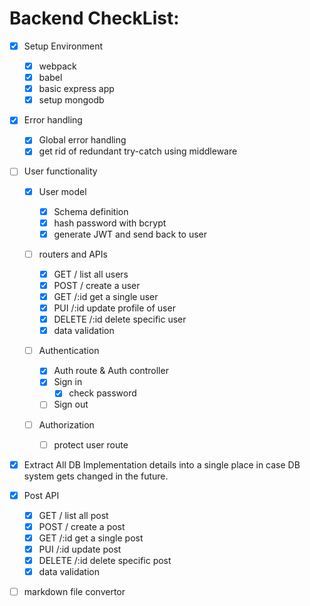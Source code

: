 # Backend CheckList:

- [x] Setup Environment

  - [x] webpack
  - [x] babel
  - [x] basic express app
  - [x] setup mongodb

- [x] Error handling

  - [x] Global error handling
  - [x] get rid of redundant try-catch using middleware

- [ ] User functionality

  - [x] User model

    - [x] Schema definition
    - [x] hash password with bcrypt
    - [x] generate JWT and send back to user

  - [ ] routers and APIs

    - [x] GET / list all users
    - [x] POST / create a user
    - [x] GET /:id get a single user
    - [x] PUI /:id update profile of user
    - [x] DELETE /:id delete specific user
    - [x] data validation

  - [ ] Authentication

    - [x] Auth route & Auth controller
    - [x] Sign in
      - [x] check password
    - [ ] Sign out

  - [ ] Authorization
    - [ ] protect user route

- [x] Extract All DB Implementation details into a single place in case DB system gets changed in the future.

- [x] Post API
  - [x] GET / list all post
  - [x] POST / create a post
  - [x] GET /:id get a single post
  - [x] PUI /:id update post
  - [x] DELETE /:id delete specific post
  - [x] data validation

- [ ] markdown file convertor
